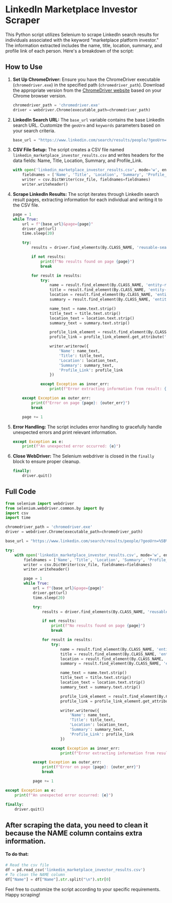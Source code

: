 # LinkedIn Marketplace Investor Scraper

This Python script utilizes Selenium to scrape LinkedIn search results for individuals associated with the keyword "marketplace platform investor." The information extracted includes the name, title, location, summary, and profile link of each person. Here's a breakdown of the script:

## How to Use

1. **Set Up ChromeDriver:** Ensure you have the ChromeDriver executable (`chromedriver.exe`) in the specified path (`chromedriver_path`). Download the appropriate version from the [ChromeDriver website](https://sites.google.com/chromium.org/driver/) based on your Chrome browser version.

    ```python
    chromedriver_path = 'chromedriver.exe'
    driver = webdriver.Chrome(executable_path=chromedriver_path)
    ```

2. **LinkedIn Search URL:** The `base_url` variable contains the base LinkedIn search URL. Customize the `geoUrn` and `keywords` parameters based on your search criteria.

    ```python
    base_url = "https://www.linkedin.com/search/results/people/?geoUrn=%5B%22101355337%22%2C%22102890883%22%2C%22102713980%22%2C%22103291313%22%5D&keywords=marketplace%20platform%20investor&origin=FACETED_SEARCH&sid=SG"
    ```

3. **CSV File Setup:** The script creates a CSV file named `linkedin_marketplace_investor_results.csv` and writes headers for the data fields: Name, Title, Location, Summary, and Profile_Link.

    ```python
    with open('linkedin_marketplace_investor_results.csv', mode='w', encoding='utf-8', newline='') as csv_file:
        fieldnames = ['Name', 'Title', 'Location', 'Summary', 'Profile_Link']
        writer = csv.DictWriter(csv_file, fieldnames=fieldnames)
        writer.writeheader()
    ```

4. **Scrape LinkedIn Results:** The script iterates through LinkedIn search result pages, extracting information for each individual and writing it to the CSV file.

    ```python
    page = 1
    while True:
        url = f"{base_url}&page={page}"
        driver.get(url)
        time.sleep(20)

        try:
            results = driver.find_elements(By.CLASS_NAME, 'reusable-search__result-container')

            if not results:
                print(f"No results found on page {page}")
                break

            for result in results:
                try:
                    name = result.find_element(By.CLASS_NAME, 'entity-result__title-text')
                    title = result.find_element(By.CLASS_NAME, 'entity-result__primary-subtitle')
                    location = result.find_element(By.CLASS_NAME, 'entity-result__secondary-subtitle')
                    summary = result.find_element(By.CLASS_NAME, 'entity-result__summary')

                    name_text = name.text.strip()
                    title_text = title.text.strip()
                    location_text = location.text.strip()
                    summary_text = summary.text.strip()

                    profile_link_element = result.find_element(By.CLASS_NAME, 'app-aware-link')
                    profile_link = profile_link_element.get_attribute('href') if profile_link_element else ''

                    writer.writerow({
                        'Name': name_text,
                        'Title': title_text,
                        'Location': location_text,
                        'Summary': summary_text,
                        'Profile_Link': profile_link
                    })

                except Exception as inner_err:
                    print(f"Error extracting information from result: {inner_err}")

        except Exception as outer_err:
            print(f"Error on page {page}: {outer_err}")
            break

        page += 1
    ```

5. **Error Handling:** The script includes error handling to gracefully handle unexpected errors and print relevant information.

    ```python
    except Exception as e:
        print(f"An unexpected error occurred: {e}")
    ```

6. **Close WebDriver:** The Selenium webdriver is closed in the `finally` block to ensure proper cleanup.

    ```python
    finally:
        driver.quit()
 
    ```
## Full Code
```python
from selenium import webdriver
from selenium.webdriver.common.by import By
import csv
import time

chromedriver_path = 'chromedriver.exe'
driver = webdriver.Chrome(executable_path=chromedriver_path)

base_url = "https://www.linkedin.com/search/results/people/?geoUrn=%5B%22101355337%22%2C%22102890883%22%2C%22102713980%22%2C%22103291313%22%5D&keywords=marketplace%20platform%20investor&origin=FACETED_SEARCH&sid=SG"

try:
    with open('linkedin_marketplace_investor_results.csv', mode='w', encoding='utf-8', newline='') as csv_file:
        fieldnames = ['Name', 'Title', 'Location', 'Summary', 'Profile_Link']
        writer = csv.DictWriter(csv_file, fieldnames=fieldnames)
        writer.writeheader()

        page = 1
        while True:
            url = f"{base_url}&page={page}"
            driver.get(url)
            time.sleep(20)

            try:
                results = driver.find_elements(By.CLASS_NAME, 'reusable-search__result-container')

                if not results:
                    print(f"No results found on page {page}")
                    break

                for result in results:
                    try:
                        name = result.find_element(By.CLASS_NAME, 'entity-result__title-text')
                        title = result.find_element(By.CLASS_NAME, 'entity-result__primary-subtitle')
                        location = result.find_element(By.CLASS_NAME, 'entity-result__secondary-subtitle')
                        summary = result.find_element(By.CLASS_NAME, 'entity-result__summary')

                        name_text = name.text.strip()
                        title_text = title.text.strip()
                        location_text = location.text.strip()
                        summary_text = summary.text.strip()

                        profile_link_element = result.find_element(By.CLASS_NAME, 'app-aware-link')
                        profile_link = profile_link_element.get_attribute('href') if profile_link_element else ''

                        writer.writerow({
                            'Name': name_text,
                            'Title': title_text,
                            'Location': location_text,
                            'Summary': summary_text,
                            'Profile_Link': profile_link
                        })

                    except Exception as inner_err:
                        print(f"Error extracting information from result: {inner_err}")

            except Exception as outer_err:
                print(f"Error on page {page}: {outer_err}")
                break

            page += 1

except Exception as e:
    print(f"An unexpected error occurred: {e}")

finally:
    driver.quit()

```

## After scraping the data, you need to clean it because the NAME column contains extra information.
#### To do that:

```python
# Read the csv file
df = pd.read_csv('linkedin_marketplace_investor_results.csv')
# To clean the NAME column
df["Name"] = df["Name"].str.split("\n").str[0]
```


Feel free to customize the script according to your specific requirements. Happy scraping!
